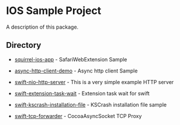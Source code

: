 # IOS Sample Project

A description of this package.

## Directory

- [squirrel-ios-app](/squirrel-ios-app) - SafariWebExtension Sample

- [async-http-client-demo](/async-http-client-demo) - Async http client Sample

- [swift-nio-http-server](/swift-nio-http-server) - This is a very simple example HTTP server

- [swift-extension-task-wait](/swift-extension-task-wait) - Extension task wait for swift

- [swift-kscrash-installation-file](/swift-kscrash-installation-file) - KSCrash installation file sample

- [swift-tcp-forwarder](/swift-tcp-forwarder) - CocoaAsyncSocket TCP Proxy
